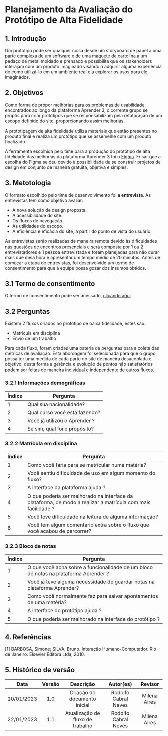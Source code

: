 # Planejamento da Avaliação do Protótipo de Alta Fidelidade

## 1. Introdução

Um protótipo pode ser qualquer coisa desde um storyboard de papel a uma parte complexa de um software e de uma maquete de cartolina a um pedaço de metal moldado e prensado e possibilita que os stakeholders interajam com um produto imaginado visando a adquirir alguma experiência de como utilizá-lo em um ambiente real e a explorar os usos para ele imaginados.


## 2. Objetivos
Como forma de propor melhorias para os problemas de usabilidade encontrados ao longo da plataforma Aprender 3, o corrente grupo se propôs para criar protótipos que se responsabilizam pela refatoração de um escopo definido do site, proporcionando assim melhorias.

A prototipagem de alta fidelidade utiliza materiais que estão presentes no produto final e realiza um protótipo que se assemelhe com um produto finalizado.

A ferramenta escolhida pelo time para a produção do protótipo de alta fidelidade das melhorias da plataforma Aprender 3 foi o <a href='https://www.figma.com/' target='_blank'>Figma</a>.  Frisar que a escolha do Figma se deu devido à possibilidade de se construir projetos de design em conjunto de maneira gratuita, objetiva e simples.

## 3. Metotologia

O formato escolhido pelo time de desenvolvimento foi **a entrevista**. As entrevistas tem como objetivo avaliar:

- A nova solução de design proposta.
- A acessibilidade do site.
- Os fluxos de navegação.
- As utilidades do escopo.
- A eficiência e eficácia do site, a partir do ponto de vista do usuário.

As entrevistas serão realizadas de maneira remota devido às dificuldades nas questões de encontros presenciais e será composta por 1 ou 2 entrevistadores e 1 pessoa entrevistada e foram planejadas para não durar mais que meia hora e apresentar um tempo médio de 20 minutos. Antes de começar a etapa de entrevistas, foi desenvolvido um termo de consentimento para que a equipe possa gozar dos insumos obtidos.

## 3.1 Termo de consentimento

O termo de consentimento pode ser acessado, [clicando aqui](https://github.com/Interacao-Humano-Computador/2022.2-Aprender3/blob/main/docs/assets/consentimento.pdf)

## 3.2 Perguntas

Existem 2 fluxos criados no protótipo de baixa fidelidade, estes são:

- Matrícula em disciplina
- Envio de um trabalho

Para cada fluxo, foram criadas uma bateria de perguntas para a coleta das métricas de avaliação. Esta abordagem foi selecionada para que o grupo possa ter uma medida de cada parte do site de maneira desacoplada e objetivo, desta forma a gerência e evolução de pontos não satisfatórios podem ser feitas de maneira individual e independente de outros fluxos.

### 3.2.1 Informações demográficas

| Índice | Pergunta                                                          |
| ------ | ----------------------------------------------------------------- |
| 1      | Qual sua nacionalidade?                                           |
| 2      | Qual curso você está fazendo?                                     |
| 3      | Você já utilizou o Aprender ? |
| 4      | Se sim, qual foi o propósito?                                      |


### 3.2.2 Matrícula em disciplina

| Índice | Pergunta                                                          |
| ------ | ----------------------------------------------------------------- |
| 1      | Como você faria para se matricular numa matéria? |
| 2      | Você sentiu dificuldade de uso em algum momento do fluxo? |
| 3      | A interface da plataforma ajuda ? |
| 4      | O que poderia ser melhorado na interface da plataforma, de modo a realizar a matrícula com mais facilidade ? |
| 5      | Você teve dificuldade na leitura de alguma informação? |
| 6      | Você tem algum comentário extra sobre o fluxo que você acabou de percorrer? |

### 3.2.3 Bloco de notas

| Índice | Pergunta                                                          |
| ------ | ----------------------------------------------------------------- |
| 1      | O que você acha sobre a funcionalidade de um bloco de notas na plataforma Aprender ? |
| 2      | Você já teve alguma necessidade de guardar notas na plataforma Aprender? |
| 3      | Como você normalmente faz para salvar apontamentos de uma matéria? |
| 4      | A interface do protótipo ajuda ? |
| 5      | O que poderia ser melhorado na interface do protótipo ? |

## 4. Referências

[1] BARBOSA, Simone; SILVA, Bruno. Interação Humano-Computador. Rio de Janeiro: Elsevier Editora Ltda, 2010.

## 5. Histórico de versão
|    Data    | Versão | Descrição    | Autor(es)    | Revisor            |
| :--------: | :----: | :----------: | :----------: | :----------------: |
| 10/01/2023 |  1.0   | Criação do documento inicial |  Rodolfo Cabral Neves | Milena Aires |
| 22/01/2023 |  1.1   | Atualização de fluxo de trabalho |  Rodolfo Cabral Neves | Milena Aires |
